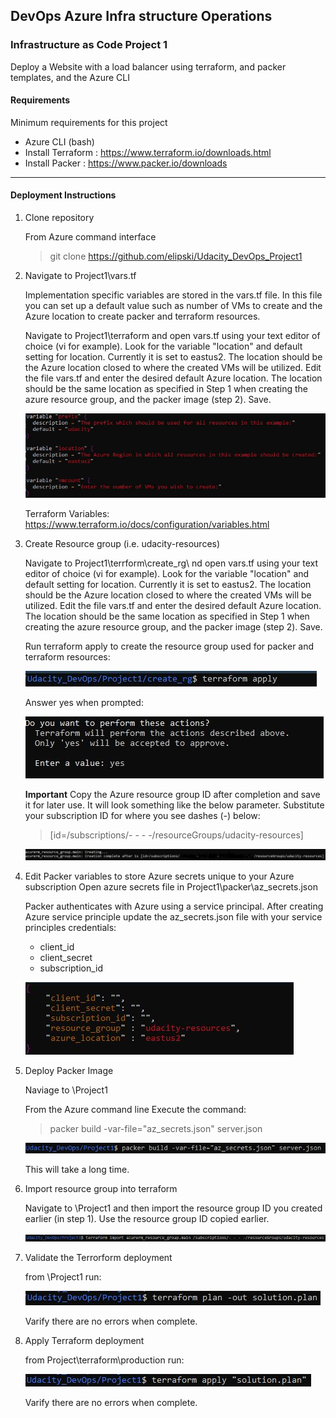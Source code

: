 ## DevOps Azure Infra structure Operations ##
### Infrastructure as Code Project 1 ###

Deploy a Website with a load balancer using terraform, and packer templates, and the Azure CLI  

#### Requirements ####
Minimum requirements for this project

* Azure CLI (bash) 
* Install Terraform   : https://www.terraform.io/downloads.html
* Install Packer      : https://www.packer.io/downloads

___

#### Deployment Instructions ####

1. Clone repository 

    From Azure command interface 
    > git clone https://github.com/elipski/Udacity_DevOps_Project1

2.  Navigate to Project1\vars.tf

    Implementation specific variables are stored in the vars.tf file. In this file you can set up a default value such as number of VMs to create and the Azure location to create packer and terraform resources. 

    Navigate to Project1\terraform and open vars.tf using your text editor of choice (vi for example). Look for the variable "location" and default setting for location. Currently it is set to eastus2. The location should be the Azure location closed to where the created VMs will be utilized. Edit the file vars.tf and enter the desired default Azure location. The location should be the same location as specified in Step 1 when creating the azure resource group, and the packer image (step 2). Save. 

    ![vars](./varsCapture.JPG)

    Terraform Variables: https://www.terraform.io/docs/configuration/variables.html
    
2. Create Resource group (i.e. udacity-resources)

    Navigate to Project1\terrform\create_rg\ nd open vars.tf using your text editor of choice (vi for example). Look for the variable "location" and default setting for location. Currently it is set to eastus2. The location should be the Azure location closed to where the created VMs will be utilized. Edit the file vars.tf and enter the desired default Azure location. The location should be the same location as specified in Step 1 when creating the azure resource group, and the packer image (step 2). Save. 

    Run terraform apply to create the resource group used for packer and terraform resources:

    ![apply](./terraformApply.JPG)

    Answer yes when prompted:

    ![yes](./enterYes.JPG)

    **Important**
    Copy the Azure resource group ID after completion and save it for later use. It will look something like the below parameter. Substitute your subscription ID for where you see dashes (-) below:

    >[id=/subscriptions/- - - -/resourceGroups/udacity-resources]

    ![resource](./resourceGroupID.JPG)

3. Edit Packer variables to store Azure secrets unique to your Azure subscription 
    Open azure secrets file in Project1\packer\az_secrets.json

    Packer authenticates with Azure using a service principal. After creating Azure service principle update the az_secrets.json file with your service principles credentials: 
    - client_id 
    - client_secret
    - subscription_id

    ![packer vars](./packerVars.JPG)

4. Deploy Packer Image 

    Naviage to \Project1
    
    From the Azure command line Execute the command:

    > packer build -var-file="az_secrets.json" server.json

    ![packer build](./packerBuild.JPG)

    This will take a long time.

5. Import resource group into terraform 

    Navigate to \Project1 and then import the resource group ID you created earlier (in step 1). Use the resource group ID copied earlier.
    
    ![Terraform Import](./terraformImport.JPG)
    
7. Validate the Terrorform deployment

    from \Project1 run:

    ![terrform plan](./terraformPlan.JPG)

    Varify there are no errors when complete.

8. Apply Terraform deployment  

    from Project\terraform\production run:

    ![Terraform Apply](./terraformApplySolution.JPG)
    
    Varify there are no errors when complete.
